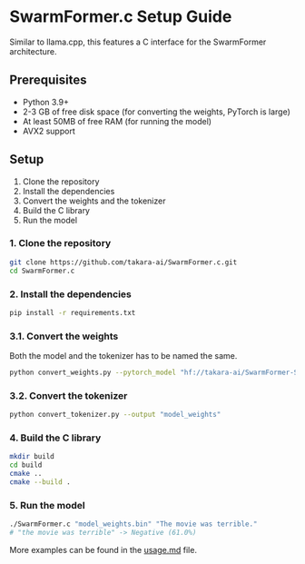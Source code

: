 # SwarmFormer.c Setup Guide

Similar to llama.cpp, this features a C interface for the SwarmFormer architecture.

## Prerequisites

- Python 3.9+
- 2-3 GB of free disk space (for converting the weights, PyTorch is large)
- At least 50MB of free RAM (for running the model)
- AVX2 support

## Setup

1. Clone the repository
2. Install the dependencies
3. Convert the weights and the tokenizer
4. Build the C library
5. Run the model

### 1. Clone the repository

```bash
git clone https://github.com/takara-ai/SwarmFormer.c.git
cd SwarmFormer.c
```

### 2. Install the dependencies

```bash
pip install -r requirements.txt
```

### 3.1. Convert the weights
Both the model and the tokenizer has to be named the same.
```bash
python convert_weights.py --pytorch_model "hf://takara-ai/SwarmFormer-Sentiment-Base" --output "model_weights.bin"
```

### 3.2. Convert the tokenizer

```bash
python convert_tokenizer.py --output "model_weights"
```

### 4. Build the C library

```bash
mkdir build
cd build
cmake ..
cmake --build . 
```

### 5. Run the model

```bash
./SwarmFormer.c "model_weights.bin" "The movie was terrible."
# "the movie was terrible" -> Negative (61.0%)
```

More examples can be found in the [usage.md](usage.md) file.